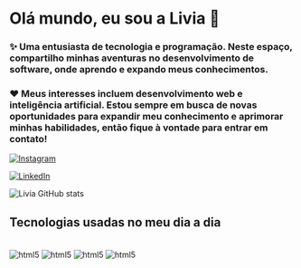 

# Olá mundo, eu sou a Livia 🫰
### ✨ Uma entusiasta de tecnologia e programação. Neste espaço, compartilho minhas aventuras no desenvolvimento de software, onde aprendo e expando meus conhecimentos.

### ❤️ Meus interesses incluem desenvolvimento web e inteligência artificial. Estou sempre em busca de novas oportunidades para expandir meu conhecimento e aprimorar minhas habilidades, então fique à vontade para entrar em contato!


[![Instagram](https://img.shields.io/badge/Instagram-E4405F?style=for-the-badge&logo=instagram&logoColor=white)](https://www.instagram.com/liviaxml/)

[![LinkedIn](https://img.shields.io/badge/LinkedIn-0077B5?style=for-the-badge&logo=linkedin&logoColor=white)](https://www.linkedin.com/in/annaliviaandrade/)

![Livia GitHub stats](https://github-readme-stats.vercel.app/api?username=livianna91&show_icons=true&theme=radical)

## Tecnologias usadas no meu dia a dia
<div styLe-"disp1ay: inline_block"> <br/>
<img align="center" alt="html5" src= "https://img.shields.io/badge/HTML5-E34F26?style=for-the-badge&logo=html5&logoColor=white" />
<img align="center" alt="html5" src= "https://img.shields.io/badge/CSS3-1572B6?style=for-the-badge&logo=css3&logoColor=white" />
<img align="center" alt="html5" src= "https://img.shields.io/badge/JavaScript-F7DF1E?style=for-the-badge&logo=javascript&logoColor=black" />
<img align="center" alt="html5" src= "https://img.shields.io/badge/Node.js-43853D?style=for-the-badge&logo=node.js&logoColor=white" />
</div>

